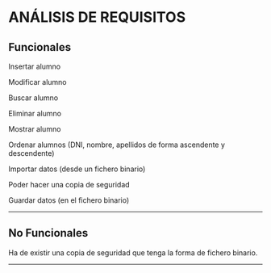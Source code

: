 
# **ANÁLISIS DE REQUISITOS**

## Funcionales

Insertar alumno

Modificar alumno

Buscar alumno

Eliminar alumno

Mostrar alumno

Ordenar alumnos (DNI, nombre, apellidos de forma ascendente y descendente)

Importar datos (desde un fichero binario)

Poder hacer una copia de seguridad

Guardar datos (en el fichero binario)







---

## No Funcionales

Ha de existir una copia de seguridad que tenga la forma de fichero binario.





---
